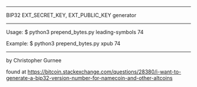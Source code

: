 **********************************************
BIP32 EXT_SECRET_KEY, EXT_PUBLIC_KEY generator
**********************************************

Usage:
$ python3 prepend_bytes.py leading-symbols 74

Example:
$ python3 prepend_bytes.py xpub 74

**********************************************
by Christopher Gurnee

found at https://bitcoin.stackexchange.com/questions/28380/i-want-to-generate-a-bip32-version-number-for-namecoin-and-other-altcoins
